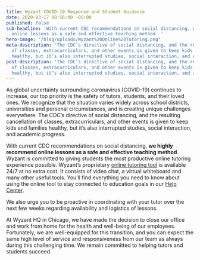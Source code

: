 ```yaml
---
title: Wyzant COVID-19 Response and Student Guidance
date: 2020-03-17 08:56:00 -05:00
published: false
sub-headline: 'With current CDC recommendations on social distancing, we highly recommend
  online lessons as a safe and effective teaching method. '
hero-image: "/blog/uploads/Wyzant%20Online%20Tutoring.png"
meta-description: 'The CDC’s directive of social distancing, and the resulting cancellation
  of classes, extracurriculars, and other events is given to keep kids and families
  healthy, but it’s also interrupted studies, social interaction, and academic progress. '
post-description: 'The CDC’s directive of social distancing, and the resulting cancellation
  of classes, extracurriculars, and other events is given to keep kids and families
  healthy, but it’s also interrupted studies, social interaction, and academic progress. '
---
```


As global uncertainty surrounding coronavirus (COVID-19) continues to increase, our top priority is the safety of tutors, students, and their loved ones. We recognize that the situation varies widely across school districts, universities and personal circumstances, and is creating unique challenges everywhere. The CDC’s directive of social distancing, and the resulting cancellation of classes, extracurriculars, and other events is given to keep kids and families healthy, but it’s also interrupted studies, social interaction, and academic progress. 

With current CDC recommendations on social distancing, **we highly recommend online lessons as a safe and effective teaching method**. Wyzant is committed to giving students the most productive online tutoring experience possible. Wyzant’s proprietary [online tutoring tool](https://online.wyzant.com/welcome/59b6109c9337/#/new) is available 24/7 at no extra cost. It consists of video chat, a virtual whiteboard and many other useful tools. You’ll find everything you need to know about using the online tool to stay connected to education goals in our [Help Center](https://support.wyzant.com/hc/en-us/articles/213447703-How-do-I-join-an-online-lesson-using-the-Wyzant-online-tool-).

We also urge you to be proactive in coordinating with your tutor over the next few weeks regarding availability and logistics of lessons.

At Wyzant HQ in Chicago, we have made the decision to close our office and work from home for the health and well-being of our employees. Fortunately, we are well-equipped for this transition, and you can expect the same high level of service and responsiveness from our team as always during this challenging time. We remain committed to helping tutors and students succeed.
